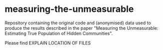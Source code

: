# measuring-the-unmeasurable
Repository containing the original code and (anonymised) data used to produce the results described in the paper "Measuring the Unmeasurable: Estimating True Population of Hidden Communities".

Please find EXPLAIN LOCATION OF FILES
